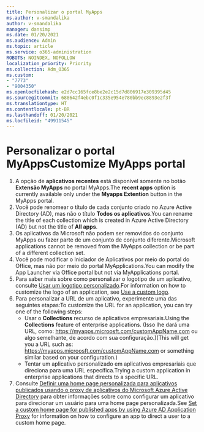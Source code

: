 ```yaml
---
title: Personalizar o portal MyApps
ms.author: v-smandalika
author: v-smandalika
manager: dansimp
ms.date: 01/20/2021
ms.audience: Admin
ms.topic: article
ms.service: o365-administration
ROBOTS: NOINDEX, NOFOLLOW
localization_priority: Priority
ms.collection: Adm_O365
ms.custom:
- "7773"
- "9004350"
ms.openlocfilehash: e2d7cc165fce8be2e2c15d7d806917e309395d45
ms.sourcegitcommit: 688642f4ebc0f1c335e954e780bb9ec8893e2f3f
ms.translationtype: HT
ms.contentlocale: pt-BR
ms.lasthandoff: 01/20/2021
ms.locfileid: "49911545"
---
```

# <a name="customize-myapps-portal"></a><span data-ttu-id="50484-102">Personalizar o portal MyApps</span><span class="sxs-lookup"><span data-stu-id="50484-102">Customize MyApps portal</span></span>

1. <span data-ttu-id="50484-103">A opção de **aplicativos recentes** está disponível somente no botão **Extensão MyApps** no portal MyApps.</span><span class="sxs-lookup"><span data-stu-id="50484-103">The **recent apps** option is currently available only under the **Myapps Extention** button in the MyApps portal.</span></span>
2. <span data-ttu-id="50484-104">Você pode renomear o título de cada conjunto criado no Azure Active Directory (AD), mas não o título **Todos os aplicativos**.</span><span class="sxs-lookup"><span data-stu-id="50484-104">You can rename the title of each collection which is created in Azure Active Directory (AD) but not the title of **All apps**.</span></span>
3. <span data-ttu-id="50484-105">Os aplicativos da Microsoft não podem ser removidos do conjunto MyApps ou fazer parte de um conjunto de conjunto diferente.</span><span class="sxs-lookup"><span data-stu-id="50484-105">Microsoft applications cannot be removed from the MyApps collection or be part of a different collection set.</span></span>
4. <span data-ttu-id="50484-106">Você pode modificar o Iniciador de Aplicativos por meio do portal do Office, mas não por meio do portal MyApplications.</span><span class="sxs-lookup"><span data-stu-id="50484-106">You can modify the App Launcher via Office portal but not via MyApplications portal.</span></span>
5. <span data-ttu-id="50484-107">Para saber mais sobre como personalizar o logotipo de um aplicativo, consulte [Usar um logotipo personalizado](https://docs.microsoft.com/azure/active-directory/manage-apps/add-application-portal-configure#use-a-custom-logo).</span><span class="sxs-lookup"><span data-stu-id="50484-107">For information on how to customize the logo of an application, see [Use a custom logo](https://docs.microsoft.com/azure/active-directory/manage-apps/add-application-portal-configure#use-a-custom-logo).</span></span>
6. <span data-ttu-id="50484-108">Para personalizar a URL de um aplicativo, experimente uma das seguintes etapas:</span><span class="sxs-lookup"><span data-stu-id="50484-108">To customize the URL for an application, you can try one of the following steps:</span></span>
    - <span data-ttu-id="50484-109">Usar o **Collections** recurso de aplicativos empresariais.</span><span class="sxs-lookup"><span data-stu-id="50484-109">Using the **Collections** feature of enterprise applications.</span></span> <span data-ttu-id="50484-110">(Isso lhe dará uma URL, como: https://myapps.microosft.com/customAppName.com ou algo semelhante, de acordo com sua configuração.)</span><span class="sxs-lookup"><span data-stu-id="50484-110">(This will get you a URL such as: https://myapps.microosft.com/customAppName.com or something similar based on your configuration.)</span></span>
    - <span data-ttu-id="50484-111">Tentar um aplicativo personalizado em aplicativos empresariais que direciona para uma URL específica.</span><span class="sxs-lookup"><span data-stu-id="50484-111">Trying a custom application in enterprise applications that directs to a specific URL.</span></span>
7. <span data-ttu-id="50484-112">Consulte [Definir uma home page personalizada para aplicativos publicados usando o proxy de aplicativos do Microsoft Azure Active Directory](https://docs.microsoft.com/azure/active-directory/manage-apps/application-proxy-configure-custom-home-page) para obter informações sobre como configurar um aplicativo para direcionar um usuário para uma home page personalizada.</span><span class="sxs-lookup"><span data-stu-id="50484-112">See [Set a custom home page for published apps by using Azure AD Application Proxy](https://docs.microsoft.com/azure/active-directory/manage-apps/application-proxy-configure-custom-home-page) for information on how to configure an app to direct a user to a custom home page.</span></span>

